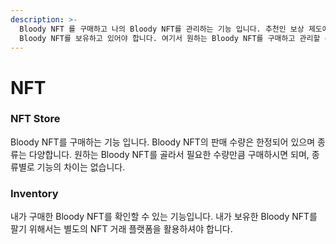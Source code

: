 ```yaml
---
description: >-
  Bloody NFT 를 구매하고 나의 Bloody NFT를 관리하는 기능 입니다. 추천인 보상 제도에 의해 하위라인의 보상을 받기 위해서
  Bloody NFT를 보유하고 있어야 합니다. 여기서 원하는 Bloody NFT를 구매하고 관리할 수 있습니다.
---
```


# NFT

### NFT Store

Bloody NFT를 구매하는 기능 입니다. Bloody NFT의 판매 수량은 한정되어 있으며 종류는 다양합니다. 원하는 Bloody NFT를 골라서 필요한 수량만큼 구매하시면 되며, 종류별로 기능의 차이는 없습니다.

### Inventory

내가 구매한 Bloody NFT를 확인할 수 있는 기능입니다. 내가 보유한 Bloody NFT를 팔기 위해서는 별도의 NFT 거래 플랫폼을 활용하셔야 합니다.
